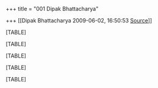 +++
title = "001 Dipak Bhattacharya"

+++
[[Dipak Bhattacharya	2009-06-02, 16:50:53 [Source](https://groups.google.com/g/bvparishat/c/NbsVLyXz71w)]]



[TABLE]

[TABLE]

[TABLE]

[TABLE]

[TABLE]

